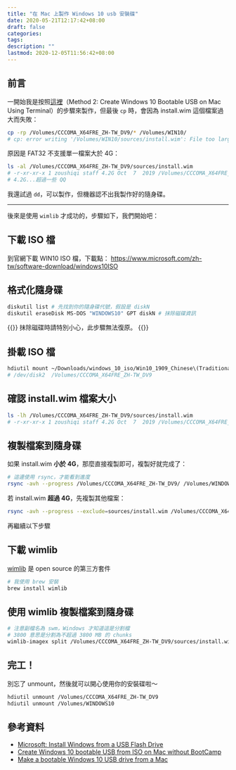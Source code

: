 ```yaml
---
title: "在 Mac 上製作 Windows 10 usb 安裝碟"
date: 2020-05-21T12:17:42+08:00
draft: false 
categories:
tags:
description: ""
lastmod: 2020-12-05T11:56:42+08:00
---
```


## 前言

一開始我是按照[這裡](https://www.top-password.com/blog/create-windows-10-bootable-usb-from-iso-on-mac/)（Method 2: Create Windows 10 Bootable USB on Mac Using Terminal）的步驟來製作，但最後 `cp` 時，會因為 install.wim 這個檔案過大而失敗：

```sh
cp -rp /Volumes/CCCOMA_X64FRE_ZH-TW_DV9/* /Volumes/WIN10/
# cp: error writing '/Volumes/WIN10/sources/install.wim': File too large
```

原因是 FAT32 不支援單一檔案大於 4G：

```sh
ls -al /Volumes/CCCOMA_X64FRE_ZH-TW_DV9/sources/install.wim
# -r-xr-xr-x 1 zoushiqi staff 4.2G Oct  7  2019 /Volumes/CCCOMA_X64FRE_ZH-TW_DV9/sources/install.wim
# 4.2G...超過一些 QQ
```

我還試過 `dd`，可以製作，但機器認不出我製作好的隨身碟。


---

後來是使用 `wimlib` 才成功的，步驟如下，我們開始吧：


## 下載 ISO 檔

到官網下載 WIN10 ISO 檔，下載點：
https://www.microsoft.com/zh-tw/software-download/windows10ISO


## 格式化隨身碟

```sh
diskutil list # 先找到你的隨身碟代號，假設是 diskN
diskutil eraseDisk MS-DOS "WINDOWS10" GPT diskN # 抹除磁碟資訊
```

{{<alert>}}
抹除磁碟時請特別小心，此步驟無法復原。
{{</alert>}}


## 掛載 ISO 檔

```sh
hdiutil mount ~/Downloads/windows_10_iso/Win10_1909_Chinese\(Traditional\)_x64.iso
# /dev/disk2  /Volumes/CCCOMA_X64FRE_ZH-TW_DV9
```


## 確認 install.wim 檔案大小

```sh
ls -lh /Volumes/CCCOMA_X64FRE_ZH-TW_DV9/sources/install.wim
# -r-xr-xr-x 1 zoushiqi staff 4.2G Oct  7  2019 /Volumes/CCCOMA_X64FRE_ZH-TW_DV9/sources/install.wim
```


## 複製檔案到隨身碟

如果 install.wim **小於 4G**，那麼直接複製即可，複製好就完成了：

```sh
# 這邊使用 rsync，才能看到進度
rsync -avh --progress /Volumes/CCCOMA_X64FRE_ZH-TW_DV9/ /Volumes/WINDOWS10
```

若 install.wim **超過 4G**，先複製其他檔案：

```sh
rsync -avh --progress --exclude=sources/install.wim /Volumes/CCCOMA_X64FRE_ZH-TW_DV9/ /Volumes/WINDOWS10
```

再繼續以下步驟


## 下載 wimlib

[wimlib](https://wimlib.net/) 是 open source 的第三方套件

```sh
# 我使用 brew 安裝
brew install wimlib
```


## 使用 wimlib 複製檔案到隨身碟

```sh
# 注意副檔名為 swm，Windows 才知道這是分割檔
# 3800 意思是分割為不超過 3800 MB 的 chunks
wimlib-imagex split /Volumes/CCCOMA_X64FRE_ZH-TW_DV9/sources/install.wim /Volumes/WINDOWS10/sources/install.swm 3800
```

## 完工！

別忘了 unmount，然後就可以開心使用你的安裝碟啦～

```sh
hdiutil unmount /Volumes/CCCOMA_X64FRE_ZH-TW_DV9
hdiutil unmount /Volumes/WINDOWS10
```

## 參考資料

- [Microsoft: Install Windows from a USB Flash Drive](https://docs.microsoft.com/en-us/windows-hardware/manufacture/desktop/install-windows-from-a-usb-flash-drive)
- [Create Windows 10 bootable USB from ISO on Mac without BootCamp](https://www.top-password.com/blog/create-windows-10-bootable-usb-from-iso-on-mac/)
- [Make a bootable Windows 10 USB drive from a Mac](https://alexlubbock.com/bootable-windows-usb-on-mac)

